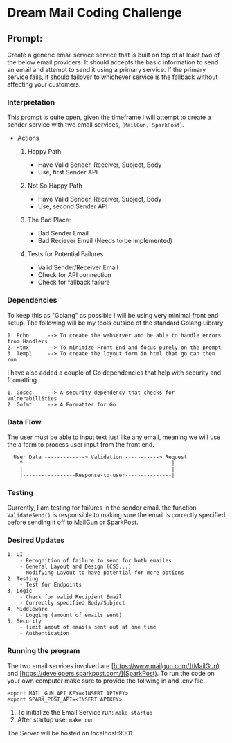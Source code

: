 # Dream Mail Coding Challenge

## Prompt:
Create a generic email service service that is built on top of at least two of the below email providers. It should accepts
the basic information to send an email and attempt to send it using a primary service. If the primary service fails, it should 
failover to whichever service is the fallback without affecting your customers.


### Interpretation
This prompt is quite open, given the timeframe I will attempt to create a sender service
with two email services, (`MailGun, SparkPost`).

- Actions
    1. Happy Path: 
        - Have Valid Sender, Receiver, Subject, Body
        - Use, first Sender API

    2. Not So Happy Path
        - Have Valid Sender, Receiver, Subject, Body
        - Use, second Sender API

    3. The Bad Place:
        - Bad Sender Email
        - Bad Reciever Email (Needs to be implemented)

    2. Tests for Potential Failures
        - Valid Sender/Receiver Email
        - Check for API connection
        - Check for fallback failure

### Dependencies
To keep this as "Golang" as possible I will be using very minimal front end setup.
The following will be my tools outside of the standard Golang Library

    1. Echo      --> To create the webserver and be able to handle errors from Handlers
    2. Htmx      --> To minimize Front End and focus purely on the prompt
    3. Templ     --> To create the loyout form in html that go can then run 

I have also added a couple of Go dependencies that help with security and formatting

    1. Gosec     --> A security dependency that checks for vulnerabillities 
    2. Gofmt     --> A Formatter for Go


### Data Flow
The user must be able to input text just like any email, meaning we will use the a form
to process user input from the front end.

```
  User Data -------------> Validation -----------> Request  
    ^                                                |
    |                                                |
    |-----------------Response-to-user---------------| 
```

### Testing
Currently, I am testing for failures in the sender email. the function `ValidateSend()` 
is responsible to making sure the email is correctly specified before sending it off to
MailGun or SparkPost.


### Desired Updates
    1. UI
        - Recognition of failure to send for both emailes
        - General Layout and Design (CSS...)
        - Modifying Layout to have potential for more options
    2. Testing
        - Test for Endpoints
    3. Logic
        - Check for valid Recipient Email
        - Correctly specified Body/Subject
    4. Middleware
        - Logging (amount of emails sent)
    5. Security
        - limit amout of emails sent out at one time
        - Authentication
    

### Running the program

The two email services involved are [https://www.mailgun.com/](MailGun) and [https://developers.sparkpost.com/](SparkPost). 
To run the code on your own computer make sure to provide the follwing in and .env file.

```
export MAIL_GUN_API_KEY=<INSERT APIKEY>
export SPARK_POST_API=<INSERT APIKEY>
```


1. To initialize the Email Service run: `make startup`
2. After startup use: `make run` 

The Server will be hosted on localhost:9001
